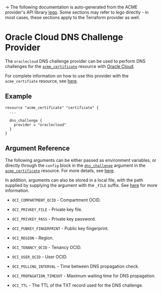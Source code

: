 -> The following documentation is auto-generated from the ACME
provider's API library [lego](https://go-acme.github.io/lego/).  Some
sections may refer to lego directly - in most cases, these sections
apply to the Terraform provider as well.

# Oracle Cloud DNS Challenge Provider

The `oraclecloud` DNS challenge provider can be used to perform DNS challenges for
the [`acme_certificate`][resource-acme-certificate] resource with
[Oracle Cloud](https://cloud.oracle.com/home).

[resource-acme-certificate]: /docs/providers/acme/r/certificate.html

For complete information on how to use this provider with the `acme_certifiate`
resource, see [here][resource-acme-certificate-dns-challenges].

[resource-acme-certificate-dns-challenges]: /docs/providers/acme/r/certificate.html#using-dns-challenges

## Example

```hcl
resource "acme_certificate" "certificate" {
  ...

  dns_challenge {
    provider = "oraclecloud"
  }
}
```
## Argument Reference

The following arguments can be either passed as environment variables, or
directly through the `config` block in the
[`dns_challenge`][resource-acme-certificate-dns-challenge-arg] argument in the
[`acme_certificate`][resource-acme-certificate] resource. For more details, see
[here][resource-acme-certificate-dns-challenges].

[resource-acme-certificate-dns-challenge-arg]: /docs/providers/acme/r/certificate.html#dns_challenge

In addition, arguments can also be stored in a local file, with the path
supplied by supplying the argument with the `_FILE` suffix. See
[here][acme-certificate-file-arg-example] for more information.

[acme-certificate-file-arg-example]: /docs/providers/acme/r/certificate.html#using-variable-files-for-provider-arguments

* `OCI_COMPARTMENT_OCID` - Compartment OCID.
* `OCI_PRIVKEY_FILE` - Private key file.
* `OCI_PRIVKEY_PASS` - Private key password.
* `OCI_PUBKEY_FINGERPRINT` - Public key fingerprint.
* `OCI_REGION` - Region.
* `OCI_TENANCY_OCID` - Tenancy OCID.
* `OCI_USER_OCID` - User OCID.

* `OCI_POLLING_INTERVAL` - Time between DNS propagation check.
* `OCI_PROPAGATION_TIMEOUT` - Maximum waiting time for DNS propagation.
* `OCI_TTL` - The TTL of the TXT record used for the DNS challenge.


